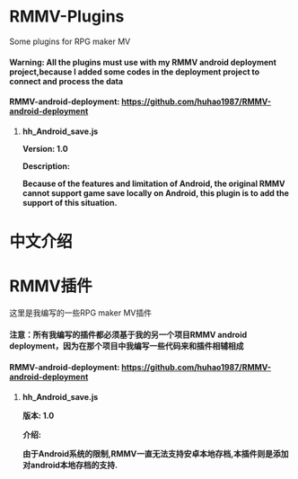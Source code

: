 # RMMV-Plugins
Some plugins for RPG maker MV
####  Warning: All the plugins must use with my RMMV android deployment project,because I added some codes in the deployment project to connect and process the data
#### RMMV-android-deployment: https://github.com/huhao1987/RMMV-android-deployment 

1. **hh_Android_save.js**

    **Version: 1.0**
    
    **Description:**
    
    **Because of the features and limitation of Android, the original RMMV cannot support game save locally on Android, this plugin is to add the support of this situation.**


# 中文介绍
# RMMV插件
这里是我编写的一些RPG maker MV插件
#### 注意：所有我编写的插件都必须基于我的另一个项目RMMV android deployment，因为在那个项目中我编写一些代码来和插件相辅相成
#### RMMV-android-deployment: https://github.com/huhao1987/RMMV-android-deployment

1. **hh_Android_save.js**

    **版本: 1.0**
    
    **介绍:**
    
    **由于Android系统的限制,RMMV一直无法支持安卓本地存档,本插件则是添加对android本地存档的支持.**
